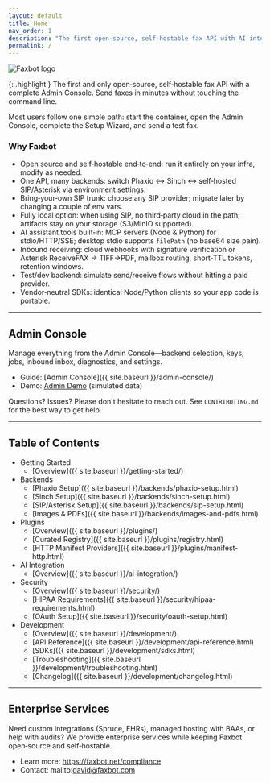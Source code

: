 ```yaml
---
layout: default
title: Home
nav_order: 1
description: "The first open-source, self-hostable fax API with AI integration"
permalink: /
---
```



<div class="home-hero">
  <img src="{{ site.baseurl }}/assets/images/faxbot_full_logo.png" alt="Faxbot logo" />
</div>

{: .highlight }
The first and only open‑source, self‑hostable fax API with a complete Admin Console. Send faxes in minutes without touching the command line.

Most users follow one simple path: start the container, open the Admin Console, complete the Setup Wizard, and send a test fax.

### Why Faxbot

- Open source and self‑hostable end‑to‑end: run it entirely on your infra, modify as needed.
- One API, many backends: switch Phaxio ↔ Sinch ↔ self‑hosted SIP/Asterisk via environment settings.
- Bring‑your‑own SIP trunk: choose any SIP provider; migrate later by changing a couple of env vars.
- Fully local option: when using SIP, no third‑party cloud in the path; artifacts stay on your storage (S3/MinIO supported).
- AI assistant tools built‑in: MCP servers (Node & Python) for stdio/HTTP/SSE; desktop stdio supports `filePath` (no base64 size pain).
- Inbound receiving: cloud webhooks with signature verification or Asterisk ReceiveFAX → TIFF→PDF, mailbox routing, short‑TTL tokens, retention windows.
- Test/dev backend: simulate send/receive flows without hitting a paid provider.
- Vendor‑neutral SDKs: identical Node/Python clients so your app code is portable.

---

## Admin Console

Manage everything from the Admin Console—backend selection, keys, jobs, inbound inbox, diagnostics, and settings.

- Guide: [Admin Console]({{ site.baseurl }}/admin-console/)
- Demo: [Admin Demo](https://faxbot.net/admin-demo/) (simulated data)



Questions? Issues? Please don't hesitate to reach out. See `CONTRIBUTING.md` for the best way to get help.

---

## Table of Contents

- Getting Started
  - [Overview]({{ site.baseurl }}/getting-started/)
- Backends
  - [Phaxio Setup]({{ site.baseurl }}/backends/phaxio-setup.html)
  - [Sinch Setup]({{ site.baseurl }}/backends/sinch-setup.html)
  - [SIP/Asterisk Setup]({{ site.baseurl }}/backends/sip-setup.html)
  - [Images & PDFs]({{ site.baseurl }}/backends/images-and-pdfs.html)
- Plugins
  - [Overview]({{ site.baseurl }}/plugins/)
  - [Curated Registry]({{ site.baseurl }}/plugins/registry.html)
  - [HTTP Manifest Providers]({{ site.baseurl }}/plugins/manifest-http.html)
- AI Integration
  - [Overview]({{ site.baseurl }}/ai-integration/)
- Security
  - [Overview]({{ site.baseurl }}/security/)
  - [HIPAA Requirements]({{ site.baseurl }}/security/hipaa-requirements.html)
  - [OAuth Setup]({{ site.baseurl }}/security/oauth-setup.html)
- Development
  - [Overview]({{ site.baseurl }}/development/)
  - [API Reference]({{ site.baseurl }}/development/api-reference.html)
  - [SDKs]({{ site.baseurl }}/development/sdks.html)
  - [Troubleshooting]({{ site.baseurl }}/development/troubleshooting.html)
  - [Changelog]({{ site.baseurl }}/development/changelog.html)

---

## Enterprise Services

Need custom integrations (Spruce, EHRs), managed hosting with BAAs, or help with audits? We provide enterprise services while keeping Faxbot open‑source and self‑hostable.

- Learn more: <https://faxbot.net/compliance>
- Contact: mailto:david@faxbot.com
  
